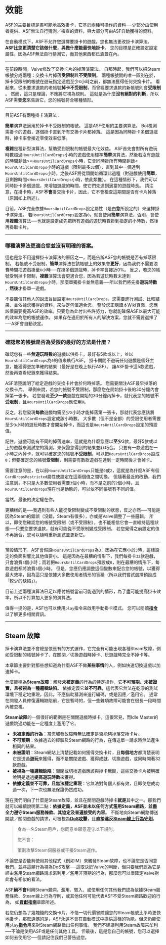 # 效能

ASF的主要目標是盡可能地高效掛卡，它基於兩種可操作的資料──少部分由使用者提供、ASF無法自行猜測／檢查的資料，與大部分可由ASF自動獲得的資料。

在自動模式下，ASF不允許您選擇要掛卡的遊戲，您也無法更改掛卡演算法。 **ASF比您更清楚它該做什麼，與做什麼能最快地掛卡**&#8203;。 您的目標是正確設定設定屬性，因為ASF無法自行猜測它，而其他東西都已涵蓋在內。

---

在前段時間，Valve修改了交換卡片的掉落演算法。 自那時起，我們可以把Steam帳號分成兩種：交換卡片掉落&#8203;**受限制**&#8203;與&#8203;**不受限制**&#8203;。 兩種帳號間的唯一區別在於，掉卡受限制的帳號在遊玩指定遊戲至少&#8203;`X`&#8203;小時之前，都無法獲得任何交換卡片。 看起來，從未要求退款的老帳號&#8203;**掉卡不受限制**&#8203;，而曾經要求退款的新帳號則會&#8203;**受限制**&#8203;。 然而，這只是理論，不應將它視為規則。 這就是為什麼&#8203;**沒有絕對的判斷**&#8203;，所以ASF需要&#8203;**您**&#8203;來告訴它，您的帳號符合哪種情形。

---

目前ASF有兩種掛卡演算法：

**簡單**&#8203;演算法適用於掉卡不受限制的帳號。 這是ASF使用的主要演算法。 Bot檢測需掛卡的遊戲，逐個掛卡直到所有交換卡片都掉落。 這是因為同時掛卡多個遊戲時，掉卡率會接近零使效率低落。

**複雜**&#8203;是種新型演算法，幫助受到限制的帳號最大化效益。 ASF首先會對所有遊玩時數超過&#8203;`HoursUntilCardDrops`&#8203;小時的遊戲使用標準&#8203;**簡單**&#8203;演算法，然後若沒有遊戲的時間剩餘>= &#8203;`HoursUntilCardDrops`&#8203;小時，它會同時掛所有時間剩餘< &#8203;`HoursUntilCardDrops`&#8203;小時的遊戲（限制最多&#8203;`32`&#8203;個），直到其中一個達到&#8203;`HoursUntilCardDrops`&#8203;小時，之後ASF將從頭開始循環此過程（對遊戲使用&#8203;**簡單**&#8203;，且剩餘時間< &#8203;`HoursUntilCardDrops`&#8203;小時，依此類推）。 在這種情形下，我們可以同時掛卡多個遊戲，來增加遊戲的時間，使它們先達到適當的遊戲時長。 請注意，在掛卡時，ASF&#8203;**不會**&#8203;掛交換卡片，因此，它不會檢查這期間是否有卡片掉落（原因如上所述）。

目前，ASF完全依據&#8203;`HoursUntilCardDrops`&#8203;設定屬性（是由&#8203;**您**&#8203;所設定的）來選擇掛卡演算法。 若&#8203;`HoursUntilCardDrops`&#8203;設定為&#8203;`0`&#8203;，就會使用&#8203;**簡單**&#8203;演算法，否則，會使用&#8203;**複雜**&#8203;演算法──也就是設定成先把所有遊戲的遊玩時數掛到指定的小時數，然後再掛取卡片。

---

### **哪種演算法更適合您並沒有明確的答案**&#8203;。

這也是您不用選擇掛卡演算法的原因之一，而是告訴ASF您的帳號是否有掉落限制。 若帳號不受限制，&#8203;**簡單**&#8203;演算法在該帳號上的效果會&#8203;**更好**&#8203;，因為我們不需要浪費時間把遊戲掛至&#8203;`X`&#8203;小時──在掛多個遊戲時，掉卡率會接近0%。 反之，若您的帳號受到掉卡限制，&#8203;**複雜**&#8203;演算法會更適合您，因為若遊玩時數未達到&#8203;`HoursUntilCardDrops`&#8203;小時，那麼單獨掛卡並無意義──所以我們將先掛&#8203;**遊玩時數**&#8203;，&#8203;**然後**&#8203;才掛單一遊戲。

不要聽信其他人的說法盲目設定&#8203;`HoursUntilCardDrops`&#8203;，您需要進行測試、比較結果，並依據您獲得的資料，來決定何值適合您。 鑒於您正閱讀本Wiki頁面，您應該很需要提高ASF的效率。只要您為此付出些許努力，您就能確保ASF以最大可能的效率為您的帳號運作。 如果存在適用於所有人的解決方案，您就不需要選擇了──ASF會自動決定。

---

### 確認您的帳號是否為受限的最好的方法是什麼？

確認您有一些&#8203;**無遊玩時數**&#8203;的遊戲以供掛卡，最好有5款或以上，並以&#8203;`HoursUntilCardDrops`&#8203;為&#8203;`0`&#8203;的值來執行ASF。 掛卡期間不遊玩任何遊戲是個好主意，能獲得更加準確的結果（最好是在晚上執行ASF）。 讓ASF掛卡這5款遊戲，然後再查看紀錄來獲得結果。

ASF清楚說明了給定遊戲的交換卡片會於何時掉落。 您需要關注ASF最早掉落的交換卡片。 舉例來說，若您的帳號不受限制，那麼您在開始掛卡後的30分鐘內會掉第一張卡。 若您發現&#8203;**至少一款**&#8203;遊戲在開始的30分鐘內掉卡，就代表您的帳號&#8203;**不受限制**&#8203;，且&#8203;`HoursUntilCardDrops`&#8203;應使用&#8203;`0`&#8203;。

反之，若您發現&#8203;**每款**&#8203;遊戲均需至少&#8203;`X`&#8203;小時才能掉落第一張卡，那就代表您應該將&#8203;`HoursUntilCardDrops`&#8203;設定成該小時數。 大多數（但不是全部）的受限使用者需要至少&#8203;`3`&#8203;小時的遊玩時數才會開始掉卡，而這也是&#8203;`HoursUntilCardDrops`&#8203;設定的預設值。

記住，遊戲可能有不同的掉落速率，這就是為什麼您應以&#8203;**至少**&#8203;3款，最好5款或以上的遊戲來測試您的猜測，來保證您得到的結果並非巧合。 只要有一款遊戲在一小時之內掉卡，就可以確定您的帳號&#8203;**不受限制**&#8203;，可以把&#8203;`HoursUntilCardDrops`&#8203;設成&#8203;`0`&#8203;；但要確定您的帳號&#8203;**受限制**&#8203;，則需要有數款遊戲在達到一定時間後才會掉卡。

需要注意的是，在以前&#8203;`HoursUntilCardDrops`&#8203;只能是&#8203;`0`&#8203;或&#8203;`2`&#8203;，這就是為什麼ASF有個&#8203;`CardDropsRestricted`&#8203;屬性使設定在這兩個值之間切換。 但隨著最近的改動，我們注意到，不只是大多數使用者需要&#8203;`3`&#8203;個小時，而不是之前的&#8203;`2`&#8203;個小時，且&#8203;`HoursUntilCardDrops`&#8203;現在也是動態的，可以依不同帳號有不同的值。

當然，最後的決定權在你。

更糟糕的是──我遇到有些人能從受限制變成不受限制的狀態，反之亦然──可能是因為Steam的錯誤（沒錯，Steam有很多），亦或是Valve調整了一些邏輯。 所以，即使您確認您的帳號受限制（或不受限制），也不能相信它會一直維持這種狀態──只要您要求退款，就有可能從不受限制變成受限制。 若您覺得之前設定的值不再適合，您可以隨時重新測試並更新它。

---

預設情形下，ASF會假設&#8203;`HoursUntilCardDrops`&#8203;為`3`&#8203;，因為在它應小於&#8203;`3`&#8203;時，這樣設定的負面影響比其他值要小。 這是因為在最糟的情形下，我們每掛卡&#8203;`32`&#8203;款遊戲，只會浪費&#8203;`3`&#8203;個小時；而若把&#8203;`HoursUntilCardDrops`&#8203;預設成&#8203;`0`&#8203;，則在最糟的情形下，每款遊戲都將浪費&#8203;`3`&#8203;個小時。 但是，您應仍應調整這個變數來配合您的帳號，以獲得最大效率，因為這只是依據大多數使用者情形的盲猜（所以我們嘗試選擇預設成「較少的缺陷」）。

目前上述兩種演算法已足以應付帳號當前可能遇到的情形，為了盡可能提高掛卡效率，所以不打算加入更多的演算法。

值得一提的是，ASF也可以使用&#8203;`play`&#8203;指令來啟用手動掛卡模式。 您可以閱讀&#8203;**[指令](https://github.com/JustArchiNET/ArchiSteamFarm/wiki/Commands-zh-TW)**&#8203;以了解更多相關資訊。

---

## Steam 故障

掉卡演算法並不會總是依應有的方式運作，它完全有可能出現各種Steam故障，例如受限制的帳號掉卡了、在關閉／切換遊戲時掉卡、玩遊戲時完全不掉卡等。

本章節主要針對那些想知道為什麼ASF不做&#8203;**某些事情**&#8203;的人，例如快速切換遊戲以加速掉卡。

什麼能稱為&#8203;**Steam故障**&#8203;：觸發&#8203;**未被定義**&#8203;的行為的特定操作，它&#8203;**不可預期、未被證實，且被視為一種邏輯缺陷**&#8203;。 依據定義它&#8203;**並不可靠**&#8203;，這代表它無法在乾淨的測試環境下穩定地重現，因此，不應借助猜測來進行編碼，或是因應／濫用它。 通常在開發人員修復邏輯缺陷前，它是暫時的，但一些雜項故障可能會在很長一段時間內被忽視。

**Steam故障**&#8203;的一個很好的範例是在關閉遊戲時掉卡，這很常見，而Idle Master的遊戲跳過功能在一定程度上濫用了它。

- **未被定義的行為**&#8203;：當您觸發故障時無法確定是否能夠掉落交換卡片。
- **不可預期**&#8203;：依據過去的經驗及Steam網路的行為，在傳送單一請求時無法產生相同的結果。
- **未被證明**&#8203;：Steam網站上清楚記載如何獲得交換卡片，且&#8203;**每個地方**&#8203;都清楚表明它是透過&#8203;**遊玩**&#8203;來獲得，而不是關閉遊戲、獲得成就、切換遊戲，或同時開著32款遊戲。
- **被視為一種邏輯缺陷**&#8203;：關閉或切換遊戲應該與掉卡無關，這些交換卡片被明確說明是透過&#8203;**提高遊玩時數**&#8203;來獲得。
- **依據定義並不可靠，且無法穩定重現**&#8203;：它無法對每個人都有效，且即使您成功過一次，下一次也無法保證仍然成功。

現在我們明白了什麼是Steam故障，並且在關閉遊戲時掉卡&#8203;**就是**&#8203;其中之一。那我們就可以繼續說明第二點：&#8203;**依據定義，ASF並未以任何方式濫用Steam網路，並盡全力遵守Steam服務條款、其協定及普遍接受的內容**&#8203;。 不斷地向Steam網路傳送開啟／關閉遊戲的請求，可被視為&#8203;**[DoS攻擊](https://zh.wikipedia.org/zh-tw/阻斷服務攻擊)**&#8203;，且&#8203;**直接違反&#8203;[Steam線上行為守則](https://store.steampowered.com/online_conduct/?l=tchinese)**&#8203;。

> 身為一名Steam用戶，您同意並願意遵守以下規則。
> 
> 您不會：
> 
> 策劃攻擊Steam伺服器或干擾Steam運作。

不論您是否能夠使用其他程式（例如IM）來觸發Steam故障，也不論您是否同意我們，並將這類行為視為DoS攻擊──這取決於Valve的判斷，但只要我們認為它是經由濫用Steam網路請求來利用／濫用非預期的行為，那麼您可以很確定Valve對此會有相似的看法。

ASF&#8203;**絕不會**&#8203;利用Steam漏洞，濫用、駭入、或使用任何其他我們認為依據Steam服務條款、Steam線上行為守則，或其他任何可能代表ASF不受Steam網路歡迎的行為， 如&#8203;**[貢獻指南](https://github.com/JustArchiNET/ArchiSteamFarm/blob/main/.github/CONTRIBUTING.md)**&#8203;章節所述。

若您仍想為了幾塊錢的交換卡片，不惜一切代價冒險讓您的Steam帳號比平時更快地掛卡，那麼遺憾的是，ASF永遠不會在自動模式中提供這樣的功能。但您仍能使用&#8203;`play`&#8203;**[指令](https://github.com/JustArchiNET/ArchiSteamFarm/wiki/Commands-zh-TW)**&#8203;用來對Steam網路做出任何事情。 我們不建議利用Steam故障來牟利──不論是使用ASF或是任何其他工具。 但最後，這是您自己的帳號，您可以選擇如何去使用它──但請記住我們已警告過您。